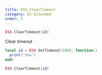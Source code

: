 ```yaml
---
title: ESX.ClearTimeout
category: ES Extended
order: 3
---
```


```lua
ESX.ClearTimeout(id)
```

Clear timeout


```lua
local id = ESX.SetTimeout(5000, function()
  print('foo')
end)

ESX.ClearTimeout(id)
```


